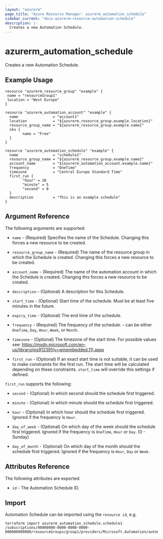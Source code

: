 ```yaml
---
layout: "azurerm"
page_title: "Azure Resource Manager: azurerm_automation_schedule"
sidebar_current: "docs-azurerm-resource-automation-schedule"
description: |-
  Creates a new Automation Schedule.
---
```


# azurerm\_automation\_schedule

Creates a new Automation Schedule.

## Example Usage

```
resource "azurerm_resource_group" "example" {
 name = "resourceGroup1"
 location = "West Europe"
}

resource "azurerm_automation_account" "example" {
  name                = "account1"
  location            = "${azurerm_resource_group.example.location}"
  resource_group_name = "${azurerm_resource_group.example.name}"
  sku {
        name = "Free"
  }
}

resource "azurerm_automation_schedule" "example" {
  name                = "schedule1"
  resource_group_name = "${azurerm_resource_group.example.name}"
  account_name        = "${azurerm_automation_account.example.name}"
  frequency           = "OneTime"
  timezone            = "Central Europe Standard Time"
  first_run { 
        "hour" = 20
        "minute" = 5
        "second" = 0
  }
  description         = "This is an example schedule"
}
```

## Argument Reference

The following arguments are supported:

* `name` - (Required) Specifies the name of the Schedule. Changing this forces a new resource to be created.

* `resource_group_name` - (Required) The name of the resource group in which the Schedule is created. Changing this forces a new resource to be created.

* `account_name` - (Required) The name of the automation account in which the Schedule is created. Changing this forces a new resource to be created.

* `description` -  (Optional) A description for this Schedule.

* `start_time` -  (Optional) Start time of the schedule. Must be at least five minutes in the future.

* `expiry_time` -  (Optional) The end time of the schedule.

* `frequency` - (Required) The frequency of the schedule. - can be either `OneTime`, `Day`, `Hour`, `Week`, or `Month`.

* `timezone` - (Optional) The timezone of the start time. For possible values see: https://msdn.microsoft.com/en-us/library/ms912391(v=winembedded.11).aspx

* `first_run` - (Optional) If an exact start time is not suitable, it can be used to make constraints for the first run. The start time will be calculated depending on these constraints. `start_time` will override this settings if defined.

`first_run` supports the following:

* `second` - (Optional) In which second should the schedule first triggered.
 
* `minute` - (Optional) In which minute should the schedule first triggered.

* `hour` - (Optional) In which hour should the schedule first triggered. Ignored if the frequency is `Hour`.

* `day_of_week` - (Optional) On which day of the week should the schedule first triggered. Ignored if the frequency is `OneTime`, `Hour` or `Day`. (0 - Sunday)

* `day_of_month` - (Optional) On which day of the month should the schedule first triggered. Ignored if the frequency is `Hour`, `Day` or `Week`.
 
## Attributes Reference

The following attributes are exported:

* `id` - The Automation Schedule ID.

## Import

Automation Schedule can be imported using the `resource id`, e.g.

```
terraform import azurerm_automation_schedule.schedule1 /subscriptions/00000000-0000-0000-0000-000000000000/resourceGroups/group1/providers/Microsoft.Automation/automationAccounts/account1/schedules/schedule1
```
